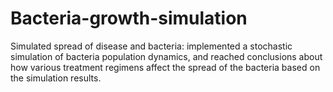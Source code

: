 # Bacteria-growth-simulation
Simulated spread of disease and bacteria: implemented a stochastic simulation of bacteria population dynamics, and reached conclusions about how various treatment regimens affect the spread of the bacteria based on the simulation results. 
